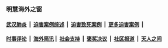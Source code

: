 
### 明慧海外之窗

####  [武汉肺炎](indexes/365.md?t=03100900) &nbsp;|&nbsp;  [迫害案例综述](indexes/328.md?t=03100900) &nbsp;|&nbsp; [迫害致死案例](indexes/277.md?t=03100900)  &nbsp;|&nbsp; [更多迫害案例](indexes/81.md?t=03100900)  &nbsp;|&nbsp; 
####  [时事评论](indexes/19.md?t=03100900) &nbsp;|&nbsp; [海外简讯](indexes/245.md?t=03100900)&nbsp;|&nbsp;  [社会支持](indexes/140.md?t=03100900) &nbsp;|&nbsp; [褒奖决议](indexes/282.md?t=03100900) &nbsp;|&nbsp; [社区报道](indexes/91.md?t=03100900)  &nbsp;|&nbsp; [天人之间](indexes/78.md?t=03100900) 

